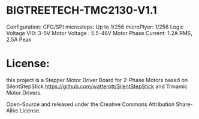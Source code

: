 # BIGTREETECH-TMC2130-V1.1
Configuration: CFG/SPI  microsteps: Up to 1/256  microPlyer: 1/256  Logic Voltage VI0: 3-5V  Motor Voltage : 5.5-46V  Motor Phase Current: 1.2A RMS, 2.5A Peak
# License:
this project is a Stepper Motor Driver Board for 2-Phase Motors based on SilentStepStick https://github.com/watterott/SilentStepStick and Trinamic Motor Drivers.

Open-Source and released under the Creative Commons Attribution Share-Alike License.
